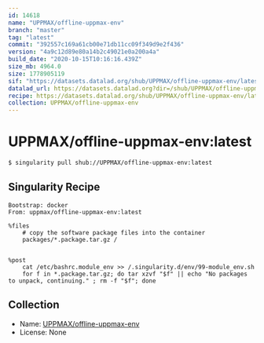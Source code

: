 ```yaml
---
id: 14618
name: "UPPMAX/offline-uppmax-env"
branch: "master"
tag: "latest"
commit: "392557c169a61cb00e71db11cc09f349d9e2f436"
version: "4a9c12d89e80a14b2c49021e0a200a4a"
build_date: "2020-10-15T10:16:16.439Z"
size_mb: 4964.0
size: 1778905119
sif: "https://datasets.datalad.org/shub/UPPMAX/offline-uppmax-env/latest/2020-10-15-392557c1-4a9c12d8/4a9c12d89e80a14b2c49021e0a200a4a.sif"
datalad_url: https://datasets.datalad.org?dir=/shub/UPPMAX/offline-uppmax-env/latest/2020-10-15-392557c1-4a9c12d8/
recipe: https://datasets.datalad.org/shub/UPPMAX/offline-uppmax-env/latest/2020-10-15-392557c1-4a9c12d8/Singularity
collection: UPPMAX/offline-uppmax-env
---
```


# UPPMAX/offline-uppmax-env:latest

```bash
$ singularity pull shub://UPPMAX/offline-uppmax-env:latest
```

## Singularity Recipe

```singularity
Bootstrap: docker
From: uppmax/offline-uppmax-env:latest

%files
    # copy the software package files into the container
    packages/*.package.tar.gz /
    

%post
    cat /etc/bashrc.module_env >> /.singularity.d/env/99-module_env.sh
    for f in *.package.tar.gz; do tar xzvf "$f" || echo "No packages to unpack, continuing." ; rm -f "$f"; done
```

## Collection

 - Name: [UPPMAX/offline-uppmax-env](https://github.com/UPPMAX/offline-uppmax-env)
 - License: None

